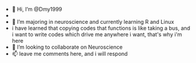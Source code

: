 - 👋 Hi, I’m @Dmy1999
- 
- 🌱 I’m majoring in neuroscience and currently learning R and Linux 
- i have learned that copying codes that functions is like taking a bus, and i want to write codes which drive me anywhere i want, that's why i'm here
- 💞️ I’m looking to collaborate on Neuroscience
- 📫 leave me comments here, and i will respond



